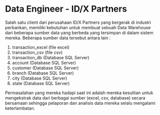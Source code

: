 # Data Engineer - ID/X Partners
Salah satu client dari perusahaan ID/X Partners yang bergerak di industri perbankan, memiliki kebutuhan untuk membuat sebuah Data Warehouse dari beberapa sumber data yang berbeda yang tersimpan di dalam sistem mereka. Beberapa sumber data tersebut antara lain :
 1. transaction_excel (file excel)
 2. transaction_csv (file csv)
 3. transaction_db (Database SQL Server)
 4. account (Database SQL Server)
 5. customer (Database SQL Server)
 6. branch (Database SQL Server)
 7. city (Database SQL Server)
 8. state (Database SQL Server)
 
Permasalahan yang mereka hadapi saat ini adalah mereka kesulitan untuk mengekstrak data dari berbagai sumber (excel, csv, database) secara bersamaan sehingga pelaporan dan analisis data mereka selalu mengalami keterlambatan. 


